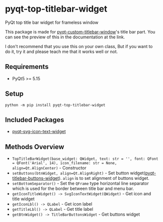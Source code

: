 # pyqt-top-titlebar-widget
PyQt top title bar widget for frameless window

This package is made for <a href="https://github.com/yjg30737/pyqt-custom-titlebar-window.git">pyqt-custom-titlebar-window</a>'s title bar part. You can see the preview of this in the documentation at the link.

I don't recommend that you use this on your own class, But if you want to do it, try it and please teach me that it works well or not.

## Requirements
* PyQt5 >= 5.15

## Setup
`python -m pip install pyqt-top-titlebar-widget`

## Included Packages
* <a href="https://github.com/yjg30737/pyqt-svg-icon-text-widget.git">pyqt-svg-icon-text-widget</a>

## Methods Overview
* `TopTitleBarWidget(base_widget: QWidget, text: str = '', font: QFont = QFont('Arial', 14), icon_filename: str = None, align=Qt.AlignCenter)` - Constructor
* `setButtons(btnWidget, align=Qt.AlignRight)` - Set button widget(<a href="https://github.com/yjg30737/pyqt-titlebar-buttons-widget.git">pyqt-titlebar-buttons-widget</a>). `align` is to set alignment of buttons widget.
* `setBottomSeparator()` - Set the `QFrame` type horizontal line separator which is used for the border between title bar and menu bar.
* `getIconTitleWidget() -> SvgIconTextWidget(QWidget)` - Get icon and title widget
* `getIconLbl() -> QLabel` - Get icon label
* `getTitleLbl() -> QLabel` - Get title label
* `getBtnWidget() -> TitleBarButtonsWidget` - Get buttons widget
